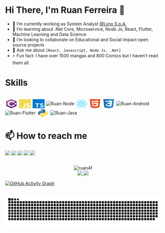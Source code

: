 <!--
**ruan4f/ruan4f** is a ✨ _special_ ✨ repository because its `README.md` (this file) appears on your GitHub profile.

Here are some ideas to get you started:

- 🔭 I’m currently working on ...
- 🌱 I’m currently learning ...
- 👯 I’m looking to collaborate on ...
- 🤔 I’m looking for help with ...
- 💬 Ask me about ...
- 📫 How to reach me: ...
- 😄 Pronouns: ...
- ⚡ Fun fact: ...
-->
# Hi There, I'm Ruan Ferreira 👋

- 🔭 I’m currently working as System Analyst [@Lynx S.p.A.](https://www.linkedin.com/company/lynx-spa/about/)
- 🌱 I’m learning about .Net Core, Microservice, Node Js, React, Flutter, Machine Learning and Data Science
- 👯 I’m looking to collaborate on Educational and Social impact open source projects
- 💬 Ask me about `[React, Javascript, Node Js, .Net]` 
- ⚡ Fun fact: I have over 1500 mangas and 800 Comics but I haven't read them all.

# Skills
<div style="display: inline_block"><br>
  <img align="center" alt="Ruan-Csharp" height="30" width="40" src="https://raw.githubusercontent.com/devicons/devicon/master/icons/csharp/csharp-original.svg"> 
  <img align="center" alt="Ruan-Js" height="30" width="40" src="https://raw.githubusercontent.com/devicons/devicon/master/icons/javascript/javascript-plain.svg">
  <img align="center" alt="Ruan-Ts" height="30" width="40" src="https://raw.githubusercontent.com/devicons/devicon/master/icons/typescript/typescript-plain.svg">
  <img align="center" alt="Ruan-Node" height="30" width="40" src="https://cdn.jsdelivr.net/gh/devicons/devicon/icons/nodejs/nodejs-plain.svg" />
  <img align="center" alt="Ruan-React" height="30" width="40" src="https://raw.githubusercontent.com/devicons/devicon/master/icons/react/react-original.svg">
  <img align="center" alt="Ruan-HTML" height="30" width="40" src="https://raw.githubusercontent.com/devicons/devicon/master/icons/html5/html5-original.svg">
  <img align="center" alt="Ruan-CSS" height="30" width="40" src="https://raw.githubusercontent.com/devicons/devicon/master/icons/css3/css3-original.svg">  
  <img align="center" alt="Ruan-Android" height="30" width="40" src="https://cdn.jsdelivr.net/gh/devicons/devicon/icons/android/android-plain.svg" />
  <img align="center" alt="Ruan-Flutter" height="30" width="40" src="https://cdn.jsdelivr.net/gh/devicons/devicon/icons/flutter/flutter-original.svg" />
  <img align="center" alt="Ruan-Python" height="30" width="40" src="https://raw.githubusercontent.com/devicons/devicon/master/icons/python/python-original.svg">
  <img align="center" alt="Ruan-Java" height="30" width="40" src="https://cdn.jsdelivr.net/gh/devicons/devicon/icons/java/java-original.svg" />
</div>

##

# 📫 How to reach me
<div>  
  <a href="https://github.com/ruan4f/" target="_blank"><img src="https://img.shields.io/badge/GitHub-100000?style=for-the-badge&logo=github&logoColor=white" target="_blank"></a>  
  <a href="https://www.facebook.com/ruanferreiradasilva/" target="_blank"><img src="https://img.shields.io/badge/Facebook-1877F2?style=for-the-badge&logo=facebook&logoColor=white" target="_blank"></a>  
  <a href="https://instagram.com/ruanferreiras" target="_blank"><img src="https://img.shields.io/badge/-Instagram-%23E4405F?style=for-the-badge&logo=instagram&logoColor=white" target="_blank"></a>  
  <a href = "mailto:ruan4f@gmail.com"><img src="https://img.shields.io/badge/-Gmail-%23333?style=for-the-badge&logo=gmail&logoColor=white" target="_blank"></a>
  <a href="https://www.linkedin.com/in/ruan-ferreira-b27a7568" target="_blank"><img src="https://img.shields.io/badge/-LinkedIn-%230077B5?style=for-the-badge&logo=linkedin&logoColor=white" target="_blank"></a> 
</div>

##

<div align="center">  
  <img height="180em" src="http://github-readme-streak-stats.herokuapp.com?user=ruan4f&theme=radical&date_format=j%2Fn%5B%2FY%5D" alt="ruan4f" />
</div>
  
<div align="center">
  <a href="https://github.com/ruan4f">
  <img height="180em" src="https://github-readme-stats.vercel.app/api?username=ruan4f&show_icons=true&theme=radical&include_all_commits=true&count_private=true"/>    
  <img height="180em" src="https://github-readme-stats.vercel.app/api/top-langs/?username=ruan4f&layout=compact&langs_count=7&theme=radical&include_all_commits=true"/>  
</div>

![GitHub Activity Graph](https://activity-graph.herokuapp.com/graph?username=ruan4f&theme=redical)  
  
##
![Snake animation](https://github.com/ruan4f/ruan4f/blob/output/github-contribution-grid-snake.svg) 

